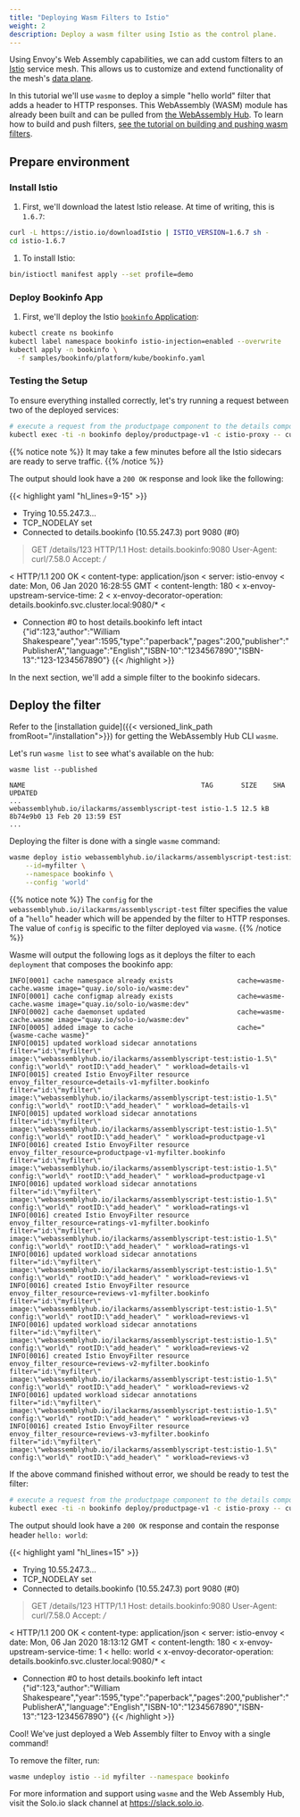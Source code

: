 ```yaml
---
title: "Deploying Wasm Filters to Istio"
weight: 2
description: Deploy a wasm filter using Istio as the control plane.
---
```


Using Envoy's Web Assembly capabilities, we can add custom filters to an [Istio](https://istio.io) service mesh. This allows us to customize and extend functionality of the mesh's [data plane](https://blog.envoyproxy.io/service-mesh-data-plane-vs-control-plane-2774e720f7fc).

In this tutorial we'll use `wasme` to deploy a simple "hello world" filter that adds a header to HTTP responses. This WebAssembly (WASM) module has already been built and can be pulled from [the WebAssembly Hub](https://webassemblyhub.io). To learn how to build and push filters, [see the tutorial on building and pushing wasm filters](../getting_started.md).


## Prepare environment

### Install Istio

1. First, we'll download the latest Istio release. At time of writing, this is `1.6.7`:

```bash
curl -L https://istio.io/downloadIstio | ISTIO_VERSION=1.6.7 sh -
cd istio-1.6.7
```

1. To install Istio:

```bash
bin/istioctl manifest apply --set profile=demo
```  

### Deploy Bookinfo App

1. First, we'll deploy the Istio [`bookinfo` Application](https://istio.io/docs/examples/bookinfo/):

```bash
kubectl create ns bookinfo
kubectl label namespace bookinfo istio-injection=enabled --overwrite
kubectl apply -n bookinfo \
  -f samples/bookinfo/platform/kube/bookinfo.yaml 
```

### Testing the Setup

To ensure everything installed correctly, let's try running a request between two of the deployed services:

```bash
# execute a request from the productpage component to the details component: 
kubectl exec -ti -n bookinfo deploy/productpage-v1 -c istio-proxy -- curl -v http://details.bookinfo:9080/details/123
```

{{% notice note %}}
It may take a few minutes before all the Istio sidecars are ready to serve traffic.
{{% /notice %}}

The output should look have a `200 OK` response and look like the following:

{{< highlight yaml "hl_lines=9-15" >}}
*   Trying 10.55.247.3...
* TCP_NODELAY set
* Connected to details.bookinfo (10.55.247.3) port 9080 (#0)
> GET /details/123 HTTP/1.1
> Host: details.bookinfo:9080
> User-Agent: curl/7.58.0
> Accept: */*
>
< HTTP/1.1 200 OK
< content-type: application/json
< server: istio-envoy
< date: Mon, 06 Jan 2020 16:28:55 GMT
< content-length: 180
< x-envoy-upstream-service-time: 2
< x-envoy-decorator-operation: details.bookinfo.svc.cluster.local:9080/*
<
* Connection #0 to host details.bookinfo left intact
{"id":123,"author":"William Shakespeare","year":1595,"type":"paperback","pages":200,"publisher":"PublisherA","language":"English","ISBN-10":"1234567890","ISBN-13":"123-1234567890"}
{{< /highlight >}}

In the next section, we'll add a simple filter to the bookinfo sidecars.  

## Deploy the filter

Refer to the [installation guide]({{< versioned_link_path fromRoot="/installation">}}) for getting the WebAssembly Hub CLI `wasme`.

Let's run `wasme list` to see what's available on the hub:

```shell
wasme list --published
```

```
NAME                                            TAG       SIZE    SHA      UPDATED
...                 
webassemblyhub.io/ilackarms/assemblyscript-test istio-1.5 12.5 kB 8b74e9b0 13 Feb 20 13:59 EST
...
```

Deploying the filter is done with a single `wasme` command:

```bash
wasme deploy istio webassemblyhub.io/ilackarms/assemblyscript-test:istio-1.5 \
    --id=myfilter \
    --namespace bookinfo \
    --config 'world'
```

{{% notice note %}}
The `config` for the `webassemblyhub.io/ilackarms/assemblyscript-test` filter specifies the value of 
a "`hello`" header which will be appended by the filter to HTTP responses. The value of `config` is specific to the 
filter deployed via `wasme`.
{{% /notice %}}


Wasme will output the following logs as it deploys the filter to each `deployment` that composes the bookinfo app:

```
INFO[0001] cache namespace already exists                cache=wasme-cache.wasme image="quay.io/solo-io/wasme:dev"
INFO[0001] cache configmap already exists                cache=wasme-cache.wasme image="quay.io/solo-io/wasme:dev"
INFO[0002] cache daemonset updated                       cache=wasme-cache.wasme image="quay.io/solo-io/wasme:dev"
INFO[0005] added image to cache                          cache="{wasme-cache wasme}"
INFO[0015] updated workload sidecar annotations          filter="id:\"myfilter\" image:\"webassemblyhub.io/ilackarms/assemblyscript-test:istio-1.5\" config:\"world\" rootID:\"add_header\" " workload=details-v1
INFO[0015] created Istio EnvoyFilter resource            envoy_filter_resource=details-v1-myfilter.bookinfo filter="id:\"myfilter\" image:\"webassemblyhub.io/ilackarms/assemblyscript-test:istio-1.5\" config:\"world\" rootID:\"add_header\" " workload=details-v1
INFO[0015] updated workload sidecar annotations          filter="id:\"myfilter\" image:\"webassemblyhub.io/ilackarms/assemblyscript-test:istio-1.5\" config:\"world\" rootID:\"add_header\" " workload=productpage-v1
INFO[0016] created Istio EnvoyFilter resource            envoy_filter_resource=productpage-v1-myfilter.bookinfo filter="id:\"myfilter\" image:\"webassemblyhub.io/ilackarms/assemblyscript-test:istio-1.5\" config:\"world\" rootID:\"add_header\" " workload=productpage-v1
INFO[0016] updated workload sidecar annotations          filter="id:\"myfilter\" image:\"webassemblyhub.io/ilackarms/assemblyscript-test:istio-1.5\" config:\"world\" rootID:\"add_header\" " workload=ratings-v1
INFO[0016] created Istio EnvoyFilter resource            envoy_filter_resource=ratings-v1-myfilter.bookinfo filter="id:\"myfilter\" image:\"webassemblyhub.io/ilackarms/assemblyscript-test:istio-1.5\" config:\"world\" rootID:\"add_header\" " workload=ratings-v1
INFO[0016] updated workload sidecar annotations          filter="id:\"myfilter\" image:\"webassemblyhub.io/ilackarms/assemblyscript-test:istio-1.5\" config:\"world\" rootID:\"add_header\" " workload=reviews-v1
INFO[0016] created Istio EnvoyFilter resource            envoy_filter_resource=reviews-v1-myfilter.bookinfo filter="id:\"myfilter\" image:\"webassemblyhub.io/ilackarms/assemblyscript-test:istio-1.5\" config:\"world\" rootID:\"add_header\" " workload=reviews-v1
INFO[0016] updated workload sidecar annotations          filter="id:\"myfilter\" image:\"webassemblyhub.io/ilackarms/assemblyscript-test:istio-1.5\" config:\"world\" rootID:\"add_header\" " workload=reviews-v2
INFO[0016] created Istio EnvoyFilter resource            envoy_filter_resource=reviews-v2-myfilter.bookinfo filter="id:\"myfilter\" image:\"webassemblyhub.io/ilackarms/assemblyscript-test:istio-1.5\" config:\"world\" rootID:\"add_header\" " workload=reviews-v2
INFO[0016] updated workload sidecar annotations          filter="id:\"myfilter\" image:\"webassemblyhub.io/ilackarms/assemblyscript-test:istio-1.5\" config:\"world\" rootID:\"add_header\" " workload=reviews-v3
INFO[0016] created Istio EnvoyFilter resource            envoy_filter_resource=reviews-v3-myfilter.bookinfo filter="id:\"myfilter\" image:\"webassemblyhub.io/ilackarms/assemblyscript-test:istio-1.5\" config:\"world\" rootID:\"add_header\" " workload=reviews-v3
```

If the above command finished without error, we should be ready to test the filter:

```bash
# execute a request from the productpage component to the details component: 
kubectl exec -ti -n bookinfo deploy/productpage-v1 -c istio-proxy -- curl -v http://details.bookinfo:9080/details/123
```

The output should look have a `200 OK` response and contain the response header `hello: world`:

{{< highlight yaml "hl_lines=15" >}}
*   Trying 10.55.247.3...
* TCP_NODELAY set
* Connected to details.bookinfo (10.55.247.3) port 9080 (#0)
> GET /details/123 HTTP/1.1
> Host: details.bookinfo:9080
> User-Agent: curl/7.58.0
> Accept: */*
>
< HTTP/1.1 200 OK
< content-type: application/json
< server: istio-envoy
< date: Mon, 06 Jan 2020 18:13:12 GMT
< content-length: 180
< x-envoy-upstream-service-time: 1
< hello: world
< x-envoy-decorator-operation: details.bookinfo.svc.cluster.local:9080/*
<
* Connection #0 to host details.bookinfo left intact
{"id":123,"author":"William Shakespeare","year":1595,"type":"paperback","pages":200,"publisher":"PublisherA","language":"English","ISBN-10":"1234567890","ISBN-13":"123-1234567890"}
{{< /highlight >}}

Cool! We've just deployed a Web Assembly filter to Envoy with a single command!
 
To remove the filter, run: 

```bash 
wasme undeploy istio --id myfilter --namespace bookinfo
```

For more information and support using `wasme` and the Web Assembly Hub, visit the Solo.io slack channel at
https://slack.solo.io.
